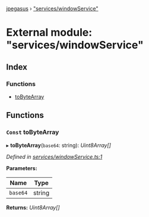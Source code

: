 [jpegasus](../README.md) › ["services/windowService"](_services_windowservice_.md)

# External module: "services/windowService"

## Index

### Functions

* [toByteArray](_services_windowservice_.md#const-tobytearray)

## Functions

### `Const` toByteArray

▸ **toByteArray**(`base64`: string): *Uint8Array[]*

*Defined in [services/windowService.ts:1](https://github.com/TonyBrobston/jpegasus/blob/1deeeae/src/services/windowService.ts#L1)*

**Parameters:**

Name | Type |
------ | ------ |
`base64` | string |

**Returns:** *Uint8Array[]*

